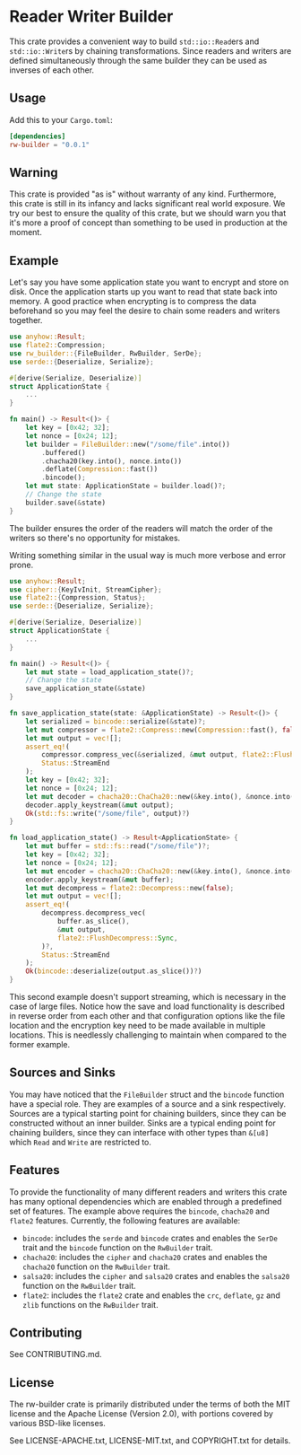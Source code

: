 # Reader Writer Builder

This crate provides a convenient way to build `std::io::Read`ers and `std::io::Write`rs by chaining transformations. Since readers and writers are defined simultaneously through the same builder they can be used as inverses of each other.

## Usage

Add this to your `Cargo.toml`:

```toml
[dependencies]
rw-builder = "0.0.1"
```

## Warning

This crate is provided "as is" without warranty of any kind. Furthermore, this crate is still in its infancy and lacks significant real world exposure. We try our best to ensure the quality of this crate, but we should warn you that it's more a proof of concept than something to be used in production at the moment.

## Example

Let's say you have some application state you want to encrypt and store on disk. Once the application starts up you want to read that state back into memory. A good practice when encrypting is to compress the data beforehand so you may feel the desire to chain some readers and writers together.

```rust
use anyhow::Result;
use flate2::Compression;
use rw_builder::{FileBuilder, RwBuilder, SerDe};
use serde::{Deserialize, Serialize};

#[derive(Serialize, Deserialize)]
struct ApplicationState {
    ...
}

fn main() -> Result<()> {
    let key = [0x42; 32];
    let nonce = [0x24; 12];
    let builder = FileBuilder::new("/some/file".into())
        .buffered()
        .chacha20(key.into(), nonce.into())
        .deflate(Compression::fast())
        .bincode();
    let mut state: ApplicationState = builder.load()?;
    // Change the state
    builder.save(&state)
}
```
The builder ensures the order of the readers will match the order of the writers so there's no opportunity for mistakes.

Writing something similar in the usual way is much more verbose and error prone.
```rust
use anyhow::Result;
use cipher::{KeyIvInit, StreamCipher};
use flate2::{Compression, Status};
use serde::{Deserialize, Serialize};

#[derive(Serialize, Deserialize)]
struct ApplicationState {
    ...
}

fn main() -> Result<()> {
    let mut state = load_application_state()?;
    // Change the state
    save_application_state(&state)
}

fn save_application_state(state: &ApplicationState) -> Result<()> {
    let serialized = bincode::serialize(&state)?;
    let mut compressor = flate2::Compress::new(Compression::fast(), false);
    let mut output = vec![];
    assert_eq!(
        compressor.compress_vec(&serialized, &mut output, flate2::FlushCompress::Sync)?,
        Status::StreamEnd
    );
    let key = [0x42; 32];
    let nonce = [0x24; 12];
    let mut decoder = chacha20::ChaCha20::new(&key.into(), &nonce.into());
    decoder.apply_keystream(&mut output);
    Ok(std::fs::write("/some/file", output)?)
}

fn load_application_state() -> Result<ApplicationState> {
    let mut buffer = std::fs::read("/some/file")?;
    let key = [0x42; 32];
    let nonce = [0x24; 12];
    let mut encoder = chacha20::ChaCha20::new(&key.into(), &nonce.into());
    encoder.apply_keystream(&mut buffer);
    let mut decompress = flate2::Decompress::new(false);
    let mut output = vec![];
    assert_eq!(
        decompress.decompress_vec(
            buffer.as_slice(),
            &mut output,
            flate2::FlushDecompress::Sync,
        )?,
        Status::StreamEnd
    );
    Ok(bincode::deserialize(output.as_slice())?)
}
```
This second example doesn't support streaming, which is necessary in the case of large files. Notice how the save and load functionality is described in reverse order from each other and that configuration options like the file location and the encryption key need to be made available in multiple locations. This is needlessly challenging to maintain when compared to the former example.

## Sources and Sinks

You may have noticed that the `FileBuilder` struct and the `bincode` function have a special role. They are examples of a source and a sink respectively. Sources are a typical starting point for chaining builders, since they can be constructed without an inner builder. Sinks are a typical ending point for chaining builders, since they can interface with other types than `&[u8]` which `Read` and `Write` are restricted to.

## Features

To provide the functionality of many different readers and writers this crate has many optional dependencies which are enabled through a predefined set of features. The example above requires the `bincode`, `chacha20` and `flate2` features. Currently, the following features are available:
* `bincode`: includes the `serde` and `bincode` crates and enables the `SerDe` trait and the `bincode` function on the `RwBuilder` trait.
* `chacha20`: includes the `cipher` and `chacha20` crates and enables the `chacha20` function on the `RwBuilder` trait.
* `salsa20`: includes the `cipher` and `salsa20` crates and enables the `salsa20` function on the `RwBuilder` trait.
* `flate2`: includes the `flate2` crate and enables the `crc`, `deflate`, `gz` and `zlib` functions on the `RwBuilder` trait.

## Contributing

See CONTRIBUTING.md.

## License

The rw-builder crate is primarily distributed under the terms of both the MIT license and the Apache License (Version 2.0), with portions covered by various BSD-like licenses.

See LICENSE-APACHE.txt, LICENSE-MIT.txt, and COPYRIGHT.txt for details.